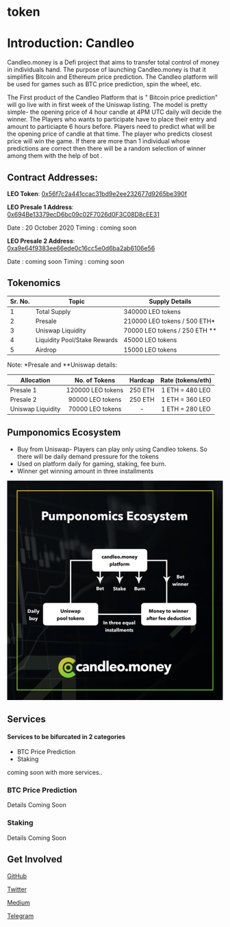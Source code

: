 # token

# Introduction: Candleo

Candleo.money is a Defi project that aims to transfer total control of money in individuals hand. The purpose of launching Candleo.money is that it simplifies Bitcoin and Ethereum price prediction. The Candleo platform will be used for games such as BTC price prediction, spin the wheel, etc.

The First product of the Candleo Platform that is " Bitcoin price prediction" will go live with in first week of the Uniswap listing.
The model is pretty simple- the opening price of 4 hour candle at 4PM UTC daily will decide the winner. The Players who wants to participate have to place their entry and amount to particiapte 6 hours before.
Players need to predict what will be the opening price of candle at that time. The player who predicts closest price will win the game.
If there are more than 1 individual whose predictions are correct then there will be a random selection of winner among them with the help of bot .

## Contract Addresses:

**LEO Token**: [0x56f7c2a441ccac31bd9e2ee232677d9265be390f](https://etherscan.io/token/0x56f7c2a441ccac31bd9e2ee232677d9265be390f)

**LEO Presale 1 Address**: [0x694Be13379ecD6bc09c02F7026d0F3C08D8cEE31](https://etherscan.io/address/0x694Be13379ecD6bc09c02F7026d0F3C08D8cEE31)

Date : 20 October 2020
Timing : coming soon

**LEO Presale 2 Address**: [0xa9e64f9383ee66ede0c16cc5e0d6ba2ab6106e56](https://etherscan.io/address/0xa9e64f9383ee66ede0c16cc5e0d6ba2ab6106e56)

Date : coming soon
Timing : coming soon

## Tokenomics

| Sr. No. | Topic                        | Supply Details                  |
| ------- | ---------------------------- | ------------------------------- |
| 1       | Total Supply                 | 340000 LEO tokens               |
| 2       | Presale                      | 210000 LEO tokens / 500 ETH\*   |
| 3       | Uniswap Liquidity            | 70000 LEO tokens / 250 ETH \*\* |
| 4       | Liquidity Pool/Stake Rewards | 45000 LEO tokens                |
| 5       | Airdrop                      | 15000 LEO tokens                |

Note: \*Presale and \*\*Uniswap details:

| Allocation        |   No. of Tokens   | Hardcap | Rate (tokens/eth) |
| ----------------- | :---------------: | :-----: | :---------------: |
| Presale 1         | 120000 LEO tokens | 250 ETH |  1 ETH = 480 LEO  |
| Presale 2         | 90000 LEO tokens  | 250 ETH |  1 ETH = 360 LEO  |
| Uniswap Liquidity | 70000 LEO tokens  |    -    |  1 ETH = 280 LEO  |

## Pumponomics Ecosystem

- Buy from Uniswap- Players can play only using Candleo tokens. So there will be daily demand pressure for the tokens
- Used on platform daily for gaming, staking, fee burn.
- Winner get winning amount in three installments

<img src="./img/PUMPONOMICS.png" data-canonical-src="./img/PUMPONOMICS.png" width="512" height="512" />

## Services

#### Services to be bifurcated in 2 categories

- BTC Price Prediction
- Staking

coming soon with more services..

### BTC Price Prediction

Details Coming Soon

### Staking

Details Coming Soon

## Get Involved

[<i class="fab fa-github fa-2x"></i> GitHub](https://github.com/candleo)

[<i class="fab fa-twitter fa-2x"></i> Twitter](https://twitter.com/CandleoMoney)

[<i class="fab fa-medium fa-2x"></i> Medium](https://medium.com/@candleo)

[<i class="fab fa-telegram fa-2x"></i> Telegram](https://t.me/Candleo_Money)
